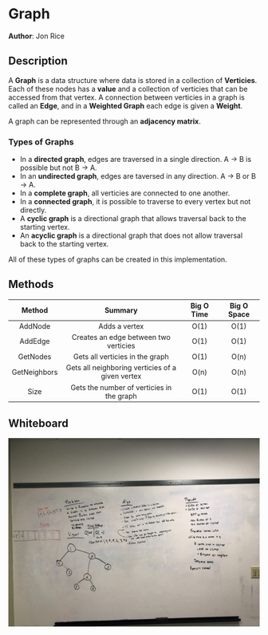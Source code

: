 # Graph
**Author**: Jon Rice

## Description
A **Graph** is a data structure where data is stored in a collection of **Verticies**.
Each of these nodes has a **value** and a collection of verticies that can be accessed from that vertex.
A connection between verticies in a graph is called an **Edge**, and in a **Weighted Graph** each edge is given a **Weight**.

A graph can be represented through an **adjacency matrix**.


### Types of Graphs
- In a **directed graph**, edges are traversed in a single direction. A -> B is possible but not B -> A.
- In an **undirected graph**, edges are taversed in any direction. A -> B or B -> A.
- In a **complete graph**, all verticies are connected to one another.
- In a **connected graph**, it is possible to traverse to every vertex but not directly.
- A **cyclic graph** is a directional graph that allows traversal back to the starting vertex. 
- An **acyclic graph** is a directional graph that does not allow traversal back to the starting vertex. 

All of these types of graphs can be created in this implementation.

## Methods
| Method | Summary | Big O Time | Big O Space |
| :----: | :-----: | :--------: | :---------: | 
| AddNode | Adds a vertex | O(1) | O(1) |
| AddEdge | Creates an edge between two verticies | O(1) | O(1) |
| GetNodes | Gets all verticies in the graph | O(1) | O(n) |
| GetNeighbors | Gets all neighboring verticies of a given vertex | O(n) | O(n) |
| Size | Gets the number of verticies in the graph | O(1) | O(1) |

## Whiteboard
![Breadth First Graph](https://github.com/RevYolution/data-structures-and-algorithms/blob/master/assets/BreadthFirst%20Graph%20Whiteboard.jpg)
